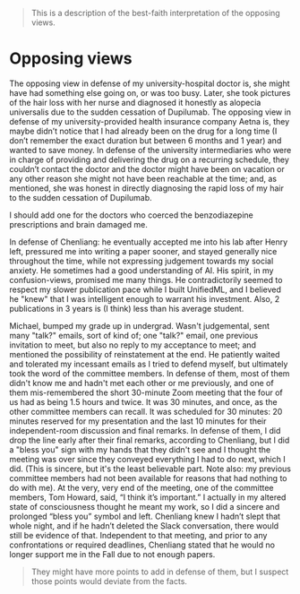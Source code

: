 > This is a description of the best-faith interpretation of the opposing views.

# Opposing views

The opposing view in defense of my university-hospital doctor is, she might have had something else going on, or was too busy. Later, she took pictures of the hair loss with her nurse and diagnosed it honestly as alopecia universalis due to the sudden cessation of Dupilumab. The opposing view in defense of my university-provided health insurance company Aetna is, they maybe didn’t notice that I had already been on the drug for a long time (I don’t remember the exact duration but between 6 months and 1 year) and wanted to save money. In defense of the university intermediaries who were in charge of providing and delivering the drug on a recurring schedule, they couldn’t contact the doctor and the doctor might have been on vacation or any other reason she might not have been reachable at the time; and, as mentioned, she was honest in directly diagnosing the rapid loss of my hair to the sudden cessation of Dupilumab. 

I should add one for the doctors who coerced the benzodiazepine prescriptions and brain damaged me.

In defense of Chenliang: he eventually accepted me into his lab after Henry left, pressured me into writing a paper sooner, and stayed generally nice throughout the time, while not expressing judgement towards my social anxiety. He sometimes had a good understanding of AI. His spirit, in my confusion-views, promised me many things. He contradictorily seemed to respect my slower publication pace while I built UnifiedML, and I believed he "knew" that I was intelligent enough to warrant his investment. Also, 2 publications in 3 years is (I think) less than his average student.

Michael, bumped my grade up in undergrad. Wasn't judgemental, sent many "talk?" emails, sort of kind of; one "talk?" email, one previous invitation to meet, but also no reply to my acceptance to meet; and mentioned the possibility of reinstatement at the end. He patiently waited and tolerated my incessant emails as I tried to defend myself, but ultimately took the word of the committee members. In defense of them, most of them didn't know me and hadn't met each other or me previously, and one of them mis-remembered the short 30-minute Zoom meeting that the four of us had as being 1.5 hours and twice. It was 30 minutes, and once, as the other committee members can recall. It was scheduled for 30 minutes: 20 minutes reserved for my presentation and the last 10 minutes for their independent-room discussion and final remarks. In defense of them, I did drop the line early after their final remarks, according to Chenliang, but I did a "bless you" sign with my hands that they didn't see and I thought the meeting was over since they conveyed everything I had to do next, which I did. (This is sincere, but it's the least believable part. Note also: my previous committee members had not been available for reasons that had nothing to do with me). At the very, very end of the meeting, one of the committee members, Tom Howard, said, “I think it’s important.” I actually in my altered state of consciousness thought he meant my work, so I did a sincere and prolonged “bless you” symbol and left. Chenliang knew I hadn’t slept that whole night, and if he hadn’t deleted the Slack conversation, there would still be evidence of that. Independent to that meeting, and prior to any confrontations or required deadlines, Chenliang stated that he would no longer support me in the Fall due to not enough papers.

> They might have more points to add in defense of them, but I suspect those points would deviate from the facts.
